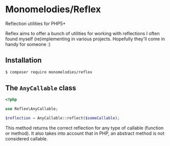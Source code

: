 # Monomelodies/Reflex
Reflection utilities for PHP5+

Reflex aims to offer a bunch of utilities for working with reflections I often
found myself (re)implementing in various projects. Hopefully they'll come in
handy for someone :)

## Installation

```sh
$ composer require monomelodies/reflex

```

## The `AnyCallable` class

```php
<?php

use Reflex\AnyCallable;

$reflection = AnyCallable::reflect($someCallable);

```

This method returns the correct reflection for any type of callable (function or
method). It also takes into account that in PHP, an abstract method is not
considered callable.

